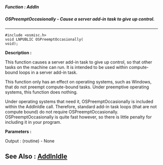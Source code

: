 ##### Function : AddIn
##### OSPreemptOccasionally - Cause a server add-in task to give up control.
---
```
#include <osmisc.h>
void LNPUBLIC OSPreemptOccasionally(
void);
```
**Description :**

This function causes a server add-in task to give up control, so that other 
tasks on the machine can run.  It is intended to be used within compute-bound 
loops in a server add-in task.

This function only has an effect on operating systems, such as Windows, that do 
not preempt compute-bound tasks.  Under preemptive operating systems, this 
function does nothing.

Under operating systems that need it, OSPreemptOccasionally is included within 
the AddInIdle call.  Therefore, standard add-in task loops (that are not 
compute bound) do not require OSPreemptOccasionally.  OSPreemptOccasionally is 
quite fast however, so there is little penalty for including it in your 
program.

**Parameters :**

Output :
(routine)  -  None



**See Also :**
[AddInIdle](/reference/Func/AddInIdle)
---
